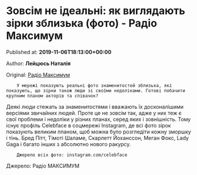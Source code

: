 
# Зовсім не ідеальні: як виглядають зірки зблизька (фото) - Радіо Максимум

Published at: **2019-11-06T18:13:00+00:00**

Author: **Лейцюсь Наталія**

Original: [Радіо Максимум](https://maximum.fm/zovsim-ne-idealni-yak-viglyadayut-zirki-zblizka-foto_n169158)


        У мережі показують реальні фото знаменитостей зблизька, які показують, що зірки також люди зі своїми недоліками. Готові побачити крупним планом акторів та співачок?
      
Деякі люди стежать за знаменитостями і вважають їх досконалішими версіями звичайних людей. Проте це не зовсім так, адже у них теж є свої проблеми і недоліки у різних планах, серед яких і зовнішність.
Тому існує профіль Celebface в соцмережі Instagram, де всі фото зірок показують великим планом, щоб можна було розгледіти кожну зморшку і тінь. Бред Пітт, Тімоті Шаламе, Скарлетт Йоханссон, Меган Фокс, Lady Gaga і багато інших з абсолютно нового ракурсу.

        Джерело всіх фото: instagram.com/celebface
      
Джерело: Радіо МАКСИМУМ
